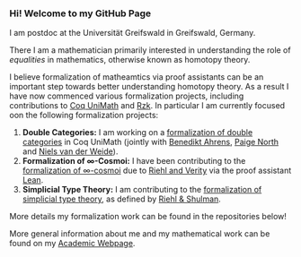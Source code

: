 ### Hi! Welcome to my GitHub Page

I am postdoc at the Universität Greifswald in Greifswald, Germany. 

There I am a mathematician primarily interested in understanding the role of <em>equalities</em> in mathematics, otherwise known as <bf>homotopy theory</bf>.

I believe formalization of matheamtics via proof assistants can be an important step towards better understanding homotopy theory. As a result I have now commenced various formalization projects, including contributions to <a href="https://github.com/UniMath/UniMath">Coq UniMath</a> and <a href="https://github.com/rzk-lang">Rzk</a>. In particular I am currently focused oon the following formalization projects:

<ol>
  <li> <b>Double Categories:</b> I am working on a <a href="https://github.com/UniMath/UniMath/tree/master/UniMath/Bicategories/DoubleCategories">formalization of double categories</a> in Coq UniMath (jointly with <a href="https://github.com/benediktahrens">Benedikt Ahrens</a>, <a href="https://github.com/paigenorth">Paige North</a> and <a href="https://github.com/nmvdw">Niels van der Weide</a>).</li>
  <li> <b>Formalization of ∞-Cosmoi:</b> I have been contributing to the <a href="https://github.com/emilyriehl/infinity-cosmos">formalization of ∞-cosmoi</a> due to <a href="https://math.jhu.edu/~eriehl/elements.pdf">Riehl and Verity</a> via the proof assistant <a href="https://github.com/leanprover-community/mathlib4">Lean</a>.</li>
  <li> <b>Simplicial Type Theory:</b> I am contributing to the <a href="https://github.com/rzk-lang/sHoTT">formalization of simplicial type theory</a>, as defined by <a href="https://higher-structures.math.cas.cz/api/files/issues/Vol1Iss1/RiehlShulman">Riehl & Shulman</a>.</li>
</ol>

More details my formalization work can be found in the repositories below!

More general information about me and my mathematical work can be found on my <a href="https://guests.mpim-bonn.mpg.de/rasekh/">Academic Webpage</a>.

<!--
**nimarasekh/nimarasekh** is a ✨ _special_ ✨ repository because its `README.md` (this file) appears on your GitHub profile.

Here are some ideas to get you started:

- 🔭 I’m currently working on ...
- 🌱 I’m currently learning ...
- 👯 I’m looking to collaborate on ...
- 🤔 I’m looking for help with ...
- 💬 Ask me about ...
- 📫 How to reach me: ...
- 😄 Pronouns: ...
- ⚡ Fun fact: ...
-->
